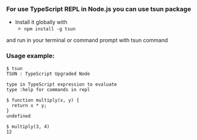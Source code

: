 ### For use TypeScript REPL in Node.js you can use tsun package
- Install it globally with
  - `npm install -g tsun`

and run in your terminal or command prompt with tsun command

### Usage example:
```
$ tsun
TSUN : TypeScript Upgraded Node

type in TypeScript expression to evaluate
type :help for commands in repl

$ function multiply(x, y) {
  return x * y;
}
undefined

$ multiply(3, 4)
12
```